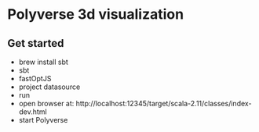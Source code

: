 # Polyverse 3d visualization

## Get started

* brew install sbt   
* sbt
* fastOptJS
* project datasource
* run
* open browser at: http://localhost:12345/target/scala-2.11/classes/index-dev.html
* start Polyverse 



